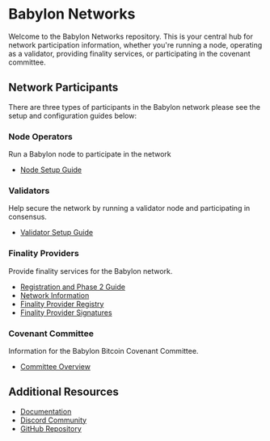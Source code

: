 # Babylon Networks

Welcome to the Babylon Networks repository. This is your central hub 
for network participation information, whether you're running a node, 
operating as a validator, providing finality services, or participating 
in the covenant committee.

## Network Participants

There are three types of participants in the Babylon network please see the 
setup and configuration guides below:

### Node Operators
Run a Babylon node to participate in the network
- [Node Setup Guide](babylon-node/README.md)

### Validators
Help secure the network by running a validator node and participating in consensus.
- [Validator Setup Guide](babylon-validators/README.md)

### Finality Providers
Provide finality services for the Babylon network.
- [Registration and Phase 2 Guide](https://github.com/babylonlabs-io/finality-provider/blob/sam/docs-fp/docs/finality-provider-operation.md)
- [Network Information](finality-providers/README.md)
- [Finality Provider Registry](finality-providers/registry/) 
- [Finality Provider Signatures](finality-providers/sigs/)
<!-- add the registry and sigs in when we have it -->

### Covenant Committee
Information for the Babylon Bitcoin Covenant Committee.
- [Committee Overview](covenant-committee/README.md)

## Additional Resources
- [Documentation](https://docs.babylonlabs.io)
- [Discord Community](https://discord.gg/babylonchain)
- [GitHub Repository](https://github.com/babylonlabs-io)

<!-- update links when we have them -->